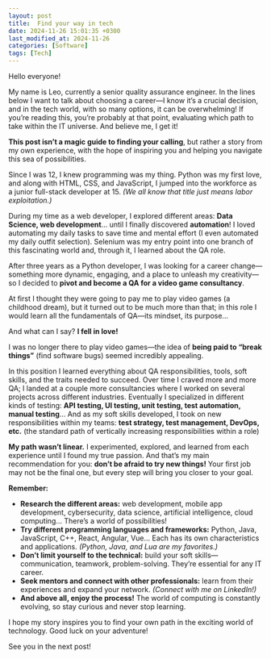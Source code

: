 ```yaml
---
layout: post
title:  Find your way in tech
date: 2024-11-26 15:01:35 +0300
last_modified_at: 2024-11-26
categories: [Software]
tags: [Tech]
---
```


Hello everyone!

My name is Leo, currently a senior quality assurance engineer. In the lines below I want to talk about choosing a career—I know it’s a crucial decision, and in the tech world, with so many options, it can be overwhelming! If you’re reading this, you’re probably at that point, evaluating which path to take within the IT universe. And believe me, I get it!

**This post isn’t a magic guide to finding your calling**, but rather a story from my own experience, with the hope of inspiring you and helping you navigate this sea of possibilities.

Since I was 12, I knew programming was my thing. Python was my first love, and along with HTML, CSS, and JavaScript, I jumped into the workforce as a junior full-stack developer at 15. *(We all know that title just means labor exploitation.)*

During my time as a web developer, I explored different areas: **Data Science, web development**… until I finally discovered **automation**! I loved automating my daily tasks to save time and mental effort (I even automated my daily outfit selection). Selenium was my entry point into one branch of this fascinating world and, through it, I learned about the QA role.

After three years as a Python developer, I was looking for a career change—something more dynamic, engaging, and a place to unleash my creativity—so I decided to **pivot and become a QA for a video game consultancy**.

At first I thought they were going to pay me to play video games (a childhood dream), but it turned out to be much more than that; in this role I would learn all the fundamentals of QA—its mindset, its purpose…

And what can I say? **I fell in love!**

I was no longer there to play video games—the idea of **being paid to “break things”** (find software bugs) seemed incredibly appealing.

In this position I learned everything about QA responsibilities, tools, soft skills, and the traits needed to succeed. Over time I craved more and more QA; I landed at a couple more consultancies where I worked on several projects across different industries. Eventually I specialized in different kinds of testing: **API testing, UI testing, unit testing, test automation, manual testing**… And as my soft skills developed, I took on new responsibilities within my teams: **test strategy, test management, DevOps, etc.** (the standard path of vertically increasing responsibilities within a role)

**My path wasn’t linear.** I experimented, explored, and learned from each experience until I found my true passion. And that’s my main recommendation for you: **don’t be afraid to try new things!** Your first job may not be the final one, but every step will bring you closer to your goal.

**Remember:**

* **Research the different areas:** web development, mobile app development, cybersecurity, data science, artificial intelligence, cloud computing… There’s a world of possibilities!
* **Try different programming languages and frameworks:** Python, Java, JavaScript, C++, React, Angular, Vue… Each has its own characteristics and applications. *(Python, Java, and Lua are my favorites.)*
* **Don’t limit yourself to the technical:** build your soft skills—communication, teamwork, problem-solving. They’re essential for any IT career.
* **Seek mentors and connect with other professionals:** learn from their experiences and expand your network. *(Connect with me on LinkedIn!)*
* **And above all, enjoy the process!** The world of computing is constantly evolving, so stay curious and never stop learning.

I hope my story inspires you to find your own path in the exciting world of technology. Good luck on your adventure!

See you in the next post!
